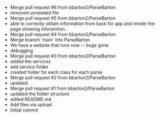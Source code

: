 - Merge pull request #6 from bbarton2/ParseBarton
- removed unneeded file
- Merge pull request #5 from bbarton2/ParseBarton
- able to correctly obtain information from back for app and render the page showing inforamtion.
- Merge pull request #4 from bbarton2/ParseBarton
- Merge branch 'main' into ParseBarton
- We have a website that runs now -- bugs gone
- debugging
- Merge pull request #3 from bbarton2/ParseBarton
- added the services
- add service folder
- created folder for each class for each parse
- Merge pull request #2 from bbarton2/ParseBarton
- updated
- Merge pull request #1 from bbarton2/ParseBarton
- updated the folder structure
- edited README.md
- Add files via upload
- Initial commit
